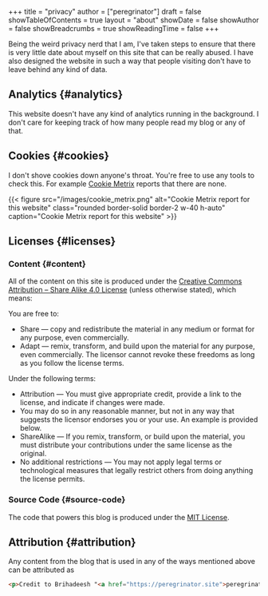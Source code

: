 +++
title = "privacy"
author = ["peregrinator"]
draft = false
showTableOfContents = true
layout = "about"
showDate = false
showAuthor = false
showBreadcrumbs = true
showReadingTime = false
+++

Being the weird privacy nerd that I am, I've taken steps to ensure
that there is very little date about myself on this site that can be
really abused. I have also designed the website in such a way that
people visiting don't have to leave behind any kind of data.


## Analytics {#analytics}

This website doesn't have any kind of analytics running in the
background. I don't care for keeping track of how many people read my
blog or any of that.


## Cookies {#cookies}

I don't shove cookies down anyone's throat. You're free to use any
tools to check this. For example [Cookie Metrix](https://www.cookiemetrix.com/) reports that there are
none.

{{< figure src="/images/cookie_metrix.png" alt="Cookie Metrix report for this website" class="rounded border-solid border-2 w-40 h-auto" caption="Cookie Metrix report for this website" >}}


## Licenses {#licenses}


### Content {#content}

All of the content on this site is produced under the [Creative Commons
Attribution – Share Alike 4.0 License](https://creativecommons.org/licenses/by-sa/4.0/) (unless otherwise stated), which
means:

You are free to:

-   Share — copy and redistribute the material in any medium or format
    for any purpose, even commercially.
-   Adapt — remix, transform, and build upon the material for any
    purpose, even commercially.  The licensor cannot revoke these
    freedoms as long as you follow the license terms.

Under the following terms:

-   Attribution — You must give appropriate credit, provide a link to
    the license, and indicate if changes were made.
-   You may do so in any reasonable manner, but not in any way that
    suggests the licensor endorses you or your use. An example is
    provided below.
-   ShareAlike — If you remix, transform, or build upon the material,
    you must distribute your contributions under the same license as the
    original.
-   No additional restrictions — You may not apply legal terms or
    technological measures that legally restrict others from doing
    anything the license permits.


### Source Code {#source-code}

The code that powers this blog is produced under the [MIT License](https://opensource.org/license/mit).


## Attribution {#attribution}

Any content from the blog that is used in any of the ways mentioned
above can be attributed as

```html
<p>Credit to Brihadeesh "<a href="https://peregrinator.site">peregrinator</a>" S for the original work.</p>
```
